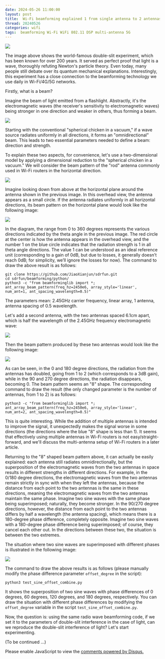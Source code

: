 ```yaml
---
date: 2024-05-26 11:00:00
layout: post
title: 	Wi-Fi beamforming explained 1 from single antenna to 2 antennas
thread: 20240526
categories: wifi
tags:  beamforming Wi-Fi WiFi 802.11 DSP multi-antenna 5G
---
```


![](../media/Double-slit-experiment.png)

The image above shows the world-famous double-slit experiment, which has been known for over 200 years. It served as perfect proof that light is a wave, thoroughly refuting Newton's particle theory. Even today, many people still debate over its quantum mechanical explanations. Interestingly, this experiment has a close connection to the beamforming technology we use daily in Wi-Fi/4G/5G networks.

Firstly, what is a beam?

Imagine the beam of light emitted from a flashlight. Abstractly, it's the electromagnetic waves (the receiver's sensitivity to electromagnetic waves) being stronger in one direction and weaker in others, thus forming a beam.

![](../media/flash-light.png)

Starting with the conventional "spherical chicken in a vacuum," if a wave source radiates uniformly in all directions, it forms an "omnidirectional" beam. This leads to two essential parameters needed to define a beam: direction and strength.

To explain these two aspects, for convenience, let's use a two-dimensional model by applying a dimensional reduction to the "spherical chicken in a vacuum." We will consider the beam pattern of the "rod" antenna commonly used in Wi-Fi routers in the horizontal direction.

![](../media/rod-antenna.jpg)

Imagine looking down from above at the horizontal plane around the antenna shown in the previous image. In this overhead view, the antenna appears as a small circle. If the antenna radiates uniformly in all horizontal directions, its beam pattern on the horizontal plane would look like the following image:

![](../media/beam-single-antenna.png)

In the diagram, the range from 0 to 360 degrees represents the various directions indicated by the theta angle in the previous image. The red circle at the center is how the antenna appears in the overhead view, and the number 1 on the blue circle indicates that the radiation strength is 1 in all theta angle directions. The value 1 can be understood as an ideal reference unit (corresponding to a gain of 0dB, but due to losses, it generally doesn’t reach 0dB; for simplicity, we’ll ignore the losses for now). The command to draw the above result is as follows:

```
git clone https://github.com/JiaoXianjun/sdrfun.git
cd sdrfun/beamforming/python/
python3 -c "from beamforminglib import *; ant_array_beam_pattern(freq_hz=2450e6, array_style='linear', num_ant=1, ant_spacing_wavelength=0.5)"
```

The parameters mean: 2.45GHz carrier frequency, linear array, 1 antenna, antenna spacing of 0.5 wavelength.

Let's add a second antenna, with the two antennas spaced 6.1cm apart, which is half the wavelength of the 2.45GHz frequency electromagnetic wave:

![](../media/dual-rod-antenna.jpg)

Then the beam pattern produced by these two antennas would look like the following image:

![](../media/beam-dual-antenna.png)

As can be seen, in the 0 and 180 degree directions, the radiation from the antennas has doubled, going from 1 to 2 (which corresponds to a 3dB gain), while in the 90 and 270 degree directions, the radiation disappears, becoming 0. The beam pattern seems an "8" shape. The corresponding command to draw the result (the only changed parameter is the number of antennas, from 1 to 2) is as follows:

```
python3 -c "from beamforminglib import *; ant_array_beam_pattern(freq_hz=2450e6, array_style='linear', num_ant=2, ant_spacing_wavelength=0.5)"
```

This is quite interesting. While the addition of multiple antennas is intended to improve the signal, it unexpectedly makes the signal worse in some directions (the directions where the blue "8" shape is less than 1). It seems that effectively using multiple antennas in Wi-Fi routers is not easy/straight-forward, and we'll discuss the multi-antenna setup of Wi-Fi routers in a later article. 

Returning to the "8" shaped beam pattern above, it can actually be easily explained: each antenna still radiates omnidirectionally, but the superposition of the electromagnetic waves from the two antennas in space results in different strengths in different directions. For example, in the 0/180 degree directions, the electromagnetic waves from the two antennas remain strictly in sync with when they left the antennas, because the distance from each point to the two antennas is the same in these directions, meaning the electromagnetic waves from the two antennas maintain the same phase. Imagine two sine waves with the same phase being superimposed; naturally, they become stronger. In the 90/270 degree directions, however, the distance from each point to the two antennas differs by half a wavelength (the antenna spacing), which means there is a 180-degree phase difference, completely opposite. Imagine two sine waves with a 180-degree phase difference being superimposed; of course, they cancel each other out. In the directions between these two, the situation is between the two extremes.

The situation where two sine waves are superimposed with different phases is illustrated in the following image:

![](../media/sine1_sine2_combined.png)

The command to draw the above results is as follows (please manually modify the phase difference parameter `offset_degree` in the script):

```
python3 test_sine_offset_combine.py
```

It shows the superposition of two sine waves with phase differences of 0 degrees, 60 degrees, 120 degrees, and 180 degrees, respectively. You can draw the situation with different phase differences by modifying the `offset_degree` variable in the script `test_sine_offset_combine.py`.

Now, the question is: using the same radio wave beamforming code, if we set it to the parameters of double-slit interference in the case of light, can we reproduce the double-slit interference of light? Let's start experimenting.

(To be continued ...)

<div id="disqus_thread"></div>
<script type="text/javascript">
    /* * * CONFIGURATION VARIABLES: EDIT BEFORE PASTING INTO YOUR WEBPAGE * * */
    var disqus_shortname = 'jiaoxianjun'; // required: replace example with your forum shortname

    /* * * DON'T EDIT BELOW THIS LINE * * */
    (function() {
        var dsq = document.createElement('script'); dsq.type = 'text/javascript'; dsq.async = true;
        dsq.src = '//' + disqus_shortname + '.disqus.com/embed.js';
        (document.getElementsByTagName('head')[0] || document.getElementsByTagName('body')[0]).appendChild(dsq);
    })();
</script>
<noscript>Please enable JavaScript to view the <a href="http://disqus.com/?ref_noscript">comments powered by Disqus.</a></noscript>


<!-- Global site tag (gtag.js) - Google Analytics -->
<script async src="https://www.googletagmanager.com/gtag/js?id=G-01GGQ8JZW7"></script>
<script>
  window.dataLayer = window.dataLayer || [];
  function gtag(){dataLayer.push(arguments);}
  gtag('js', new Date());

  gtag('config', 'G-01GGQ8JZW7');
</script>

<script async src="https://pagead2.googlesyndication.com/pagead/js/adsbygoogle.js?client=ca-pub-1542618827905251"
     crossorigin="anonymous"></script>
